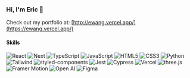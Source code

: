 ### Hi, I'm Eric 🖖

Check out my portfolio at: [http://ewang.vercel.app/](https://ewang.vercel.app/)

#### Skills 
<p>
  <img alt="React" src="https://shields.io/badge/react-black?logo=react&style=for-the-badge&logoColor=white""/>
  <img alt="Next"src="https://img.shields.io/badge/next.js-000000?style=for-the-badge&logo=nextdotjs&logoColor=white"/>
  <img alt="TypeScript" src="https://img.shields.io/badge/typescript%20-black.svg?&style=for-the-badge&logo=typescript&logoColor=white" />
  <img alt="JavaScript" src="https://img.shields.io/badge/javascript%20-black.svg?&style=for-the-badge&logo=javascript&logoColor=white"/>
  <img alt="HTML5" src="https://img.shields.io/badge/HTML5%20-black.svg?&style=for-the-badge&logo=HTML5&logoColor=white"/>
  <img alt="CSS3" src="https://img.shields.io/badge/CSS3%20-black.svg?&style=for-the-badge&logo=CSS3&logoColor=white"/>
  <img alt="Python" src="https://img.shields.io/badge/python%20-black.svg?&style=for-the-badge&logo=python&logoColor=white"/>
  <img alt="Tailwind" src="https://img.shields.io/badge/Tailwind CSS%20-black.svg?&style=for-the-badge&logo=TailwindCSS&logoColor=white"/>
  <img alt="styled-components" src="https://img.shields.io/badge/styled components%20-black.svg?&style=for-the-badge&logo=styled-components&logoColor=white"/>
  <img alt="Jest" src="https://img.shields.io/badge/Jest-black?style=for-the-badge&logo=jest&logoColor=white"/>
  <img alt="Cypress" src="https://img.shields.io/badge/cypress-black?style=for-the-badge&logo=cypress&logoColor=white"/>
  <img alt="Vercel" src="https://img.shields.io/badge/Vercel-000000?style=for-the-badge&logo=vercel&logoColor=white"/>
  <img alt="three.js" src="https://img.shields.io/badge/Three.js-000000?style=for-the-badge&logo=three.js&logoColor=white"/>
  <img alt="Framer Motion" src="https://img.shields.io/badge/-Framer Motion-black?logo=framer&logoColor=BFECCE&style=for-the-badge&logoColor=white"/>
  <img alt="Open AI" src="https://img.shields.io/badge/Open AI%20-black.svg?&style=for-the-badge&logo=OpenAI&logoColor=white"/>
  <img alt="Figma" src="https://img.shields.io/badge/Figma-black?style=for-the-badge&logo=figma&logoColor=white"/>
</p>

<!--
**ewang0/ewang0** is a ✨ _special_ ✨ repository because its `README.md` (this file) appears on your GitHub profile.

Here are some ideas to get you started:

- 🔭 I’m currently working on ...
- 🌱 I’m currently learning ...
- 👯 I’m looking to collaborate on ...
- 🤔 I’m looking for help with ...
- 💬 Ask me about ...
- 📫 How to reach me: ...
- 😄 Pronouns: ...
- ⚡ Fun fact: ...
-->
